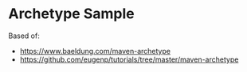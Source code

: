 # Archetype Sample

Based of:
 - https://www.baeldung.com/maven-archetype
 - https://github.com/eugenp/tutorials/tree/master/maven-archetype